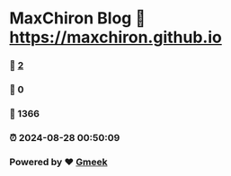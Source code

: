 # MaxChiron Blog :link: https://maxchiron.github.io 
### :page_facing_up: [2](https://maxchiron.github.io/tag.html) 
### :speech_balloon: 0 
### :hibiscus: 1366 
### :alarm_clock: 2024-08-28 00:50:09 
### Powered by :heart: [Gmeek](https://github.com/Meekdai/Gmeek)
